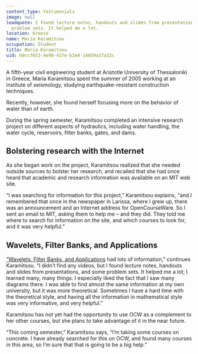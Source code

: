 ```yaml
---
content_type: testimonials
image: null
leadquote: I found lecture notes, handouts and slides from presentations, and some
  problem sets. It helped me a lot.
location: Greece
name: Maria Karamitsou
occupation: Student
title: Maria Karamitsou
uid: b0ccf653-9e90-437e-b2e4-14659a17a32c
---
```

A fifth-year civil engineering student at Aristotle University of Thessaloniki in Greece, Maria Karamitsou spent the summer of 2005 working at an institute of seismology, studying earthquake-resistant construction techniques.

Recently, however, she found herself focusing more on the behavior of water than of earth.

During the spring semester, Karamitsou completed an intensive research project on different aspects of hydraulics, including water handling, the water cycle, reservoirs, filter banks, gates, and dams.

## **Bolstering research with the Internet**

As she began work on the project, Karamitsou realized that she needed outside sources to bolster her research, and recalled that she had once heard that academic and research information was available on an MIT web site.

“I was searching for information for this project,” Karamitsou explains, “and I remembered that once in the newspaper in Larissa, where I grew up, there was an announcement and an Internet address for OpenCourseWare. So I sent an email to MIT, asking them to help me – and they did. They told me where to search for information on the site, and which courses to look for, and it was very helpful.”

## **Wavelets, Filter Banks, and Applications**

[“Wavelets, Filter Banks, and Applications](https://ocw.mit.edu/courses/mathematics/18-327-wavelets-filter-banks-and-applications-spring-2003) had lots of information,” continues Karamitsou. “I didn’t find any videos, but I found lecture notes, handouts and slides from presentations, and some problem sets. It helped me a lot; I learned many, many things. I especially liked the fact that I saw many diagrams there. I was able to find almost the same information at my own university, but it was more theoretical. Sometimes I have a hard time with the theoretical style, and having all the information in mathematical style was very informative, and very helpful.”

Karamitsou has not yet had the opportunity to use OCW as a complement to her other courses, but she plans to take advantage of it in the near future.

“This coming semester,” Karamitsou says, “I’m taking some courses on concrete. I have already searched for this on OCW, and found many courses in this area, so I’m sure that that is going to be a big help.”